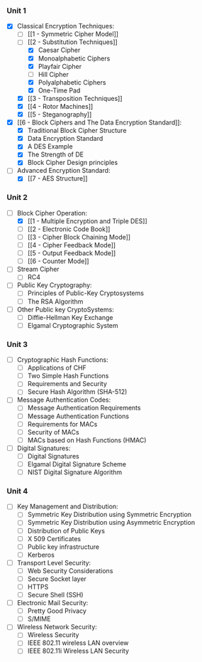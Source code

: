 
### Unit 1
- [x] Classical Encryption Techniques: 
	- [ ] [[1 - Symmetric Cipher Model]]
	- [ ] [[2 - Substitution Techniques]]
		- [x] Caesar Cipher
		- [x] Monoalphabetic Ciphers
		- [x] Playfair Cipher
		- [ ] Hill Cipher
		- [x] Polyalphabetic Ciphers
		- [x] One-Time Pad
	- [x] [[3 - Transposition Techniques]]
	- [x] [[4 - Rotor Machines]]
	- [x] [[5 - Steganography]]
- [x] [[6 - Block Ciphers and The Data Encryption Standard]]: 
	- [x] Traditional Block Cipher Structure
	- [x] Data Encryption Standard
	- [x] A DES Example
	- [x] The Strength of DE
	- [x] Block Cipher Design principles
- [ ] Advanced Encryption Standard: 
	- [x] [[7 - AES Structure]]
### Unit 2
- [ ] Block Cipher Operation: 
	- [x] [[1 - Multiple Encryption and Triple DES]]
	- [ ] [[2 - Electronic Code Book]]
	- [ ]  [[3 - Cipher Block Chaining Mode]]
	- [ ]  [[4 - Cipher Feedback Mode]]
	- [ ]  [[5 - Output Feedback Mode]]
	- [ ] [[6 - Counter Mode]]
- [ ] Stream Cipher 
	- [ ] RC4 
- [ ] Public Key Cryptography: 
	- [ ] Principles of Public-Key Cryptosystems 
	- [ ] The RSA Algorithm 
- [ ] Other Public key CryptoSystems: 
	- [ ] Diffie-Hellman Key Exchange 
	- [ ] Elgamal Cryptographic System 
### Unit 3
- [ ] Cryptographic Hash Functions: 
	- [ ] Applications of CHF 
	- [ ] Two Simple Hash Functions 
	- [ ] Requirements and Security 
	- [ ] Secure Hash Algorithm (SHA-512) 
- [ ] Message Authentication Codes: 
	- [ ] Message Authentication Requirements 
	- [ ] Message Authentication Functions 
	- [ ] Requirements for MACs 
	- [ ] Security of MACs 
	- [ ] MACs based on Hash Functions (HMAC) 
- [ ] Digital Signatures: 
	- [ ] Digital Signatures 
	- [ ] Elgamal Digital Signature Scheme 
	- [ ] NIST Digital Signature Algorithm 
### Unit 4
- [ ] Key Management and Distribution: 
	- [ ] Symmetric Key Distribution using Symmetric Encryption 
	- [ ] Symmetric Key Distribution using Asymmetric Encryption 
	- [ ] Distribution of Public Keys 
	- [ ] X 509 Certificates 
	- [ ] Public key infrastructure 
	- [ ] Kerberos 
- [ ] Transport Level Security: 
	- [ ] Web Security Considerations 
	- [ ] Secure Socket layer 
	- [ ] HTTPS 
	- [ ] Secure Shell (SSH) 
- [ ] Electronic Mail Security: 
	- [ ] Pretty Good Privacy 
	- [ ] S/MIME 
- [ ] Wireless Network Security: 
	- [ ] Wireless Security 
	- [ ] IEEE 802.11 wireless LAN overview 
	- [ ] IEEE 802.11i Wireless LAN Security